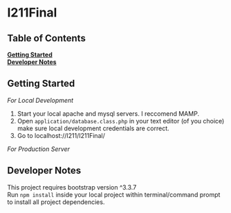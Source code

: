 # I211Final
## Table of Contents
**[Getting Started](#getting-started)**  
**[Developer Notes](#developer-notes)**  

## Getting Started

_For Local Development_  
1) Start your local apache and mysql servers. I reccomend MAMP.
2) Open ```application/database.class.php``` in your text editor (of you choice) make sure local development credentials are correct.
3) Go to localhost://I211/I211Final/

_For Production Server_

## Developer Notes
This project requires bootstrap version ^3.3.7  
Run ```npm install``` inside your local project within terminal/command prompt to install all project dependencies.
